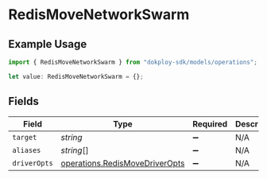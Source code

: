 # RedisMoveNetworkSwarm

## Example Usage

```typescript
import { RedisMoveNetworkSwarm } from "dokploy-sdk/models/operations";

let value: RedisMoveNetworkSwarm = {};
```

## Fields

| Field                                                                            | Type                                                                             | Required                                                                         | Description                                                                      |
| -------------------------------------------------------------------------------- | -------------------------------------------------------------------------------- | -------------------------------------------------------------------------------- | -------------------------------------------------------------------------------- |
| `target`                                                                         | *string*                                                                         | :heavy_minus_sign:                                                               | N/A                                                                              |
| `aliases`                                                                        | *string*[]                                                                       | :heavy_minus_sign:                                                               | N/A                                                                              |
| `driverOpts`                                                                     | [operations.RedisMoveDriverOpts](../../models/operations/redismovedriveropts.md) | :heavy_minus_sign:                                                               | N/A                                                                              |